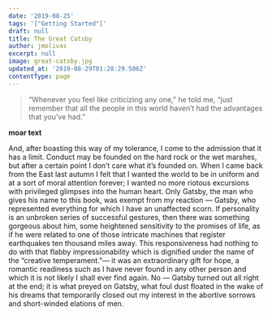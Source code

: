 ```yaml
---
date: '2019-08-25'
tags: '["Getting Started"]'
draft: null
title: The Great Catsby
author: jmolivas
excerpt: null
image: great-catsby.jpg
updated_at: '2019-08-29T01:28:29.506Z'
contentType: page
---
```

> “Whenever you feel like criticizing any one,” he told me, “just remember that all the people in this world haven’t had the advantages that you’ve had.”

**moar text**

And, after boasting this way of my tolerance, I come to the admission that it has a limit. Conduct may be founded on the hard rock or the wet marshes, but after a certain point I don’t care what it’s founded on. When I came back from the East last autumn I felt that I wanted the world to be in uniform and at a sort of moral attention forever; I wanted no more riotous excursions with privileged glimpses into the human heart. Only Gatsby, the man who gives his name to this book, was exempt from my reaction — Gatsby, who represented everything for which I have an unaffected scorn. If personality is an unbroken series of successful gestures, then there was something gorgeous about him, some heightened sensitivity to the promises of life, as if he were related to one of those intricate machines that register earthquakes ten thousand miles away. This responsiveness had nothing to do with that flabby impressionability which is dignified under the name of the “creative temperament.”— it was an extraordinary gift for hope, a romantic readiness such as I have never found in any other person and which it is not likely I shall ever find again. No — Gatsby turned out all right at the end; it is what preyed on Gatsby, what foul dust floated in the wake of his dreams that temporarily closed out my interest in the abortive sorrows and short\-winded elations of men.

